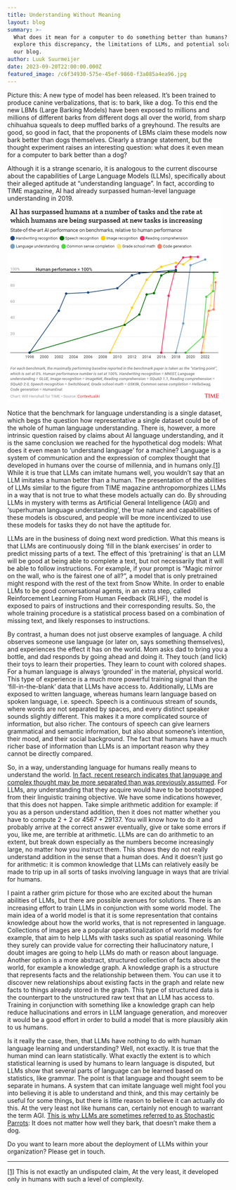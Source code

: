 ```yaml
---
title: Understanding Without Meaning
layout: blog
summary: >-
  What does it mean for a computer to do something better than humans? We
  explore this discrepancy, the limitations of LLMs, and potential solutions in
  our blog.
author: Luuk Suurmeijer
date: 2023-09-20T22:00:00.000Z
featured_image: /c6f34930-575e-45ef-9860-f3a085a4ea96.jpg
---
```


Picture this: A new type of model has been released. It’s been trained to produce canine verbalizations, that is: to bark, like a dog. To this end the new LBMs (Large Barking Models) have been exposed to millions and millions of different barks from different dogs all over the world, from sharp chihuahua squeals to deep muffled barks of a greyhound. The results are good, so good in fact, that the proponents of LBMs claim these models now bark better than dogs themselves. Clearly a strange statement, but the thought experiment raises an interesting question: what does it even mean for a computer to bark better than a dog?

Although it is a strange scenario, it is analogous to the current discourse about the capabilities of Large
Language Models (LLMs), specifically about their alleged aptitude at “understanding language”. In fact, according to TIME magazine, AI had already surpassed human-level language understanding in 2019.

![](/Picture1.png "[SOURCE, https://time.com/6300942/ai-progress-charts/]")

Notice that the benchmark for language understanding is a single dataset, which begs the question how representative a single dataset could be of the whole of human language understanding. There is, however, a more intrinsic question raised by claims about AI language understanding, and it is the same conclusion we reached for
the hypothetical dog models: What does it even mean to ‘understand language’ for a machine? Language is a system of communication and the expression of complex thought that developed in humans over the course of millennia, and in humans only.[\[1\] ](#_ftn1)While it is true that LLMs can imitate humans well, you wouldn’t say that an
LLM imitates a human better than a human. The presentation of the abilities of LLMs similar to the figure from TIME magazine anthropomorphizes LLMs in a way that is not true to what these models actually can do. By shrouding LLMs in mystery with terms as Artificial General Intelligence (AGI) and ‘superhuman language understanding’, the true nature and capabilities of these models is obscured, and people will be more incentivized to use these models for tasks they do not have the aptitude for.

LLMs are in the business of doing next word prediction. What this means is that LLMs are continuously doing ‘fill in the blank exercises’ in order to predict missing parts of a text. The effect of this ‘pretraining’ is that an LLM will be good at being able to complete a text, but not necessarily that it will be able to follow instructions. For example, if your prompt is “Magic mirror on the wall, who is the fairest one of all?”, a model that is only pretrained might respond with the rest of the text from Snow White. In order to enable LLMs to be good conversational agents, in an extra step, called Reinforcement Learning From Human Feedback (RLHF),  the model is exposed to pairs of instructions and their corresponding results. So, the whole training procedure is a statistical process based on a combination of missing text, and likely responses to instructions.

By contrast, a human does not just observe examples of language. A child observes someone use language (or later on, says something themselves), and experiences the effect it has on the world. Mom asks dad to bring you a bottle, and dad responds by going ahead and doing it. They touch (and lick) their toys to learn their properties. They learn to count with colored shapes. For a human language is always ‘grounded’ in the material, physical world. This type of experience is a much more powerful training signal than the ‘fill-in-the-blank’ data that LLMs have access to. Additionally, LLMs are exposed to written language, whereas humans learn language based on spoken language, i.e. speech. Speech is a continuous stream of sounds, where words are not separated by spaces, and every distinct speaker sounds slightly different. This makes it a more complicated source of information, but also richer. The contours of speech can give learners grammatical and semantic information, but also about someone’s
intention, their mood, and their social background. The fact that humans have a much richer base of information than LLMs is an important reason why they cannot be directly compared.

So, in a way, understanding language for humans really means to understand the world. [In fact, recent research indicates that language and complex thought may be more separated than was previously assumed](https://evlab.mit.edu/assets/papers/Fedorenko_%26_Varley_2016_ANYAS.pdf). For LLMs, any understanding that they acquire would have to be bootstrapped from their linguistic training objective. We have some indications however, that this does not happen. Take simple arithmetic addition for example: if you as a
person understand addition, then it does not matter whether you have to compute 2 + 2 or 4567 + 29137. You will know how to do it and probably arrive at the correct answer eventually, give or take some errors if you, like me, are
terrible at arithmetic. LLMs are can do arithmetic to an extent, but break down especially as the numbers become increasingly large, no matter how you instruct them. This shows they do not really understand addition in the sense that a human does. And it doesn’t just go for arithmetic: it is common knowledge that LLMs can relatively easily be made to trip up in all sorts of tasks involving language in ways that are trivial for humans.

I paint a rather grim picture for those who are excited about the human abilities of LLMs, but there are possible avenues for solutions. There is an increasing effort to train LLMs in conjunction with some world model. The main idea of a world model is that it is some representation that contains knowledge about how the world works, that is not represented in language. Collections of images are a popular operationalization of world models for example, that aim to help LLMs with tasks such as spatial reasoning. While they surely can provide value for correcting their hallucinatory nature, I doubt images are going to help LLMs do math or reason about language. Another option is a more abstract, structured collection of facts about the world, for example a knowledge graph. A knowledge graph is a structure that represents facts and the relationship between them. You can use it to discover new relationships about existing facts in the graph and relate new facts to things already stored in the graph. This type of structured data is the counterpart to the unstructured raw text that an LLM has access to. Training in conjunction with something like a knowledge graph can help reduce hallucinations and errors in LLM language generation, and moreover it would be a good effort in order to build a model that is more plausibly akin to us humans.

Is it really the case, then, that LLMs have nothing to do with human language learning and understanding? Well, not exactly. It is true that the human mind can learn statistically. What exactly the extent is to which statistical learning is used by humans to learn language is disputed, but LLMs show that several parts of language can be learned based on statistics, like grammar. The point is that language and thought seem to be separate in humans. A system that can imitate language well might fool you into believing it is able to understand and think, and this may certainly be useful for some things, but there is little reason to believe it can actually do this. At the very least not like humans can, certainly not enough to warrant the term AGI. [This is why LLMs are sometimes referred to as
Stochastic Parrots](https://en.wikipedia.org/wiki/Stochastic_parrot): It does not matter how well they bark, that doesn’t make them a dog.

Do you want to learn more about the deployment of LLMs within your organization? Please get in touch.

***

[\[1\]](#_ftnref1) This is not exactly an undisputed claim, At the
very least, it developed only in humans with such a level of complexity.
